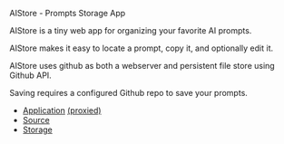AIStore - Prompts Storage App

AIStore is a tiny web app for organizing your favorite AI prompts.

AIStore makes it easy to locate a prompt, copy it, and optionally edit it. 

AIStore uses github as both a webserver and persistent file store using Github API.

Saving requires a configured Github repo to save your prompts.

   - [Application](https://systemsplanet.github.io/AIStore)   [(proxied)](https://systemsplanet.github.io/show.html?https://github.com/Systemsplanet/systemsplanet.github.io/blob/main/AIStore/index.html)
   - [Source](https://github.com/Systemsplanet/systemsplanet.github.io/blob/main/AIStore/index.html)
   - [Storage](https://github.com/Systemsplanet/AIStore)
     
